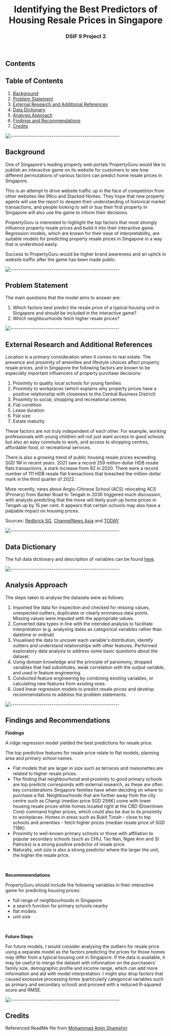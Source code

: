 
<h1 align="center"> Identifying the Best Predictors of</br> 
Housing Resale Prices in Singapore </h1>
<h3 align="center"> DSIF 9 Project 2 </h3>  

</br>


<!-- CONTENTS -->
<h2 id="table-of-contents"> Contents</h2>

## Table of Contents
1. [Background](#background)  
2. [Problem Statement](#problem-statement)
3. [External Research and Additional References](#external-research)
4. [Data Dictionary](#data-dictionary)   
5. [Analysis Approach](#analysis)   
6. [Findings and Recommendations](#findings-recommendations)
7. [Credits](#credits)


![-----------------------------------------------------](https://raw.githubusercontent.com/andreasbm/readme/master/assets/lines/rainbow.png)

<!-- BACKGROUND -->
<a name="background"></a>
<h2 id="background"> Background </h2>

<p align="justify"> 
    
One of Singapore's leading property web portals PropertyGuru would like to publish an interactive game on its website for customers to see how different permutations of various factors can predict home resale prices in Singapore. 
    
This is an attempt to drive website traffic up in the face of competition from other websites like 99co and Stacked Homes. They hope that new property agents will use the report to deepen their understanding of historical market transactions, and people looking to sell or buy their first property in Singapore will also use the game to inform their decisions.

PropertyGuru is interested to highlight the top factors that most strongly influence property resale prices and build it into their interactive game. Regression models, which are known for their ease of interpretability, are suitable models for predicting property resale prices in Singapore in a way that is understood easily.

Success to PropertyGuru would be higher brand awareness and an uptick in website traffic after the game has been made public.
</p>

![-----------------------------------------------------](https://raw.githubusercontent.com/andreasbm/readme/master/assets/lines/rainbow.png)

<a name="problem-statement"></a>
<h2 id="problem-statement"> Problem Statement</h2>

<p align="justify"> 

The main questions that the model aims to answer are:
<ol>    
    <li> Which factors best predict the resale price of a typical housing unit in Singapore and should be included in the interactive game? </li>
    <li> Which neighbourhoods fetch higher resale prices? </li>

</ol>

</p>

![-----------------------------------------------------](https://raw.githubusercontent.com/andreasbm/readme/master/assets/lines/rainbow.png)

<a name="external-research"></a>
<h2 id="external-research"> External Research and Additional References</h2>

<p align="justify"> 

Location is a primary consideration when it comes to real estate. The presence and proximity of amenities and lifestyle choices affect property resale prices, and in Singapore the following factors are known to be especially important influencers of property purchase decisions:
    
<ol>    
    <li> Proximity to quality local schools for young families </li>
    <li> Proximity to workplaces (which explains why property prices have a positive relationship with closeness to the Central Business District) </li>
    <li> Proximity to social, shopping and recreational centres </li>
    <li> Flat condition </li>
    <li> Lease duration </li>
    <li> Flat size </li>
    <li> Estate maturity </li>
</ol>  

These factors are not truly independent of each other. For example, working professionals with young children will not just want access to good schools but also an easy commute to work, and access to shopping centres, affordable food, or recreational services. 

There is also a growing trend of public housing resale prices exceeding SGD 1M in recent years. 2021 saw a record 259 million-dollar HDB resale flats transactions, a stark increase from 82 in 2020. There were a record number of 111 HDB resale flat transactions that breached the million-dollar mark in the third quarter of 2022. 

More recently, news about Anglo-Chinese School (ACS) relocating ACS (Primary) from Barker Road to Tengah in 2030 triggered much discussion, with analysts predicting that the move will likely push up home prices in Tengah up by 15 per cent. It appears that certain schools may also have a palpable impact on housing prices.

Sources: [Redbrick SG](https://www.redbrick.sg/blog/what-affects-real-estate-prices/), [ChannelNews Asia](https://www.channelnewsasia.com/singapore/hdb-resale-flat-prices-strong-demand-million-dollar-transactions-property-3030186) and [TODAY](https://www.todayonline.com/singapore/relocation-acs-schools-analysts-expect-downward-pressure-newton-property-prices-opposite-effect-tengah-2104606)

</p>


![-----------------------------------------------------](https://raw.githubusercontent.com/andreasbm/readme/master/assets/lines/rainbow.png)

<a name="data-dictionary"></a>
<h2 id="data-dictionary"> Data Dictionary</h2>

The full data dictionary and description of variables can be found [here](https://www.kaggle.com/competitions/dsi-sg-project-2-regression-challenge-hdb-price/data).


![-----------------------------------------------------](https://raw.githubusercontent.com/andreasbm/readme/master/assets/lines/rainbow.png)

<a name="analysis"></a>
<h2 id="analysis"> Analysis Approach </h2>

The steps taken to analyse the datasets were as follows:

<ol>    
    <li> Imported the data for inspection and checked for missing values, unexpected outliers, duplicates or clearly erroneous data points. Missing values were imputed with the appropriate values. </li>
    <li> Converted data types in line with the intended analysis to facilitate interpretation (e.g. analysing dates as categorical variables rather than datetime or ordinal) </li>
    <li> Visualised the data to uncover each variable's distribution, identify outliers and understand relationships with other features. Performed exploratory data analysis to address some basic questions about the dataset.  </li>
   <li> Using domain knowledge and the principle of parsimony, dropped variables that had substitutes, weak correlation with the output variable, and used in feature engineering.  </li>
   <li> Conducted feature engineering by combining existing variables, or calculating new features from existing ones.  </li>
    <li> Used linear regression models to predict resale prices and develop recommendations to address the problem statements. </li> 
</ol>


![-----------------------------------------------------](https://raw.githubusercontent.com/andreasbm/readme/master/assets/lines/rainbow.png)

<a name="findings-recommendations"></a>
<h2 id="recommendations"> Findings and Recommendations </h2>

**Findings**

A ridge regression model yielded the best predictions for resale price.

The top predictive features for resale price relate to flat models, planning area and primary school names.

<ul> 
    <li>Flat models that are larger in size such as terraces and maisonettes are related to higher resale prices.</li>
    <li>The finding that neighbourhood and proximity to good primary schools are top predicts corresponds with external research, as these are often key considerations Singapore families have when deciding on where to purchase a flat. Neighbourhoods that are further away from the city centre such as Changi (median price SGD 256K) come with lower housing resale prices while homes located right at the CBD (Downtown Core) command higher prices, which could also be due to its proximity to workplaces. Homes in areas such as Bukit Timah - close to top schools and amenities - fetch higher prices (median resale price of SGD 718K).</li>
    <li>Proximity to well-known primary schools or those with affiliation to popular secondary schools (such as CHIJ, Tao Nan, Ngee Ann and St Patricks) is a strong positive predictor of resale price.</li>
    <li>Naturally, unit size is also a strong predictor where the larger the unit, the higher the resale price.</li>
</ul>

<br>

**Recommmendations**

PropertyGuru should include the following variables in their interactive game for predicting housing prices:

 - full range of neighbourhoods in Singapore
 - a search function for primary schools nearby
 - flat models
 - unit size

<br>

**Future Steps**

For future models, I would consider analysing the outliers for resale price using a separate model as the factors predicting the prices for those homes may differ from a typical housing unit in Singapore. If the data is available, it may be useful to merge the dataset with information on the purchasers' family size, demographic profile and income range, which can add more information and aid with model interpretation. I might also drop factors that caused excessive processing times (particularly categorical variables such as primary and secondary school) and proceed with a reduced R-squared score and RMSE.

<p align="center"> 
</p>

![-----------------------------------------------------](https://raw.githubusercontent.com/andreasbm/readme/master/assets/lines/rainbow.png)


<!-- CREDITS -->

<a name="credits"></a>
<h2 id="credits"> Credits</h2>

Referenced ReadMe file from [Mohammad Amin Shamshiri](https://github.com/ma-shamshiri/Pacman-Game/blob/master/README.md)
